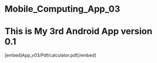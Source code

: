 # Mobile_Computing_App_03
# This is My 3rd Android App version 0.1
[embed]App_v03/Pdf/calculator.pdf[/embed]
